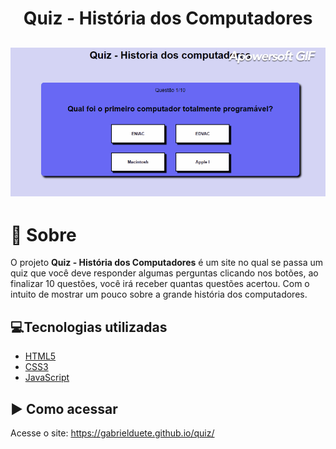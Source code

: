 <h1 align='center'>
    Quiz - História dos Computadores
</h1>

<h2>
    <img src= "apresentacao.gif">
</h2>


# 📝 Sobre

O projeto **Quiz - História dos Computadores** é um site no qual 
se passa um quiz que você deve responder algumas perguntas clicando nos botões, ao finalizar 10 questões, você irá receber quantas questões acertou. Com o intuito de mostrar um pouco sobre a grande história dos computadores.

## 💻Tecnologias utilizadas

- [HTML5](https://developer.mozilla.org/pt-BR/docs/Web/HTML/HTML5)
- [CSS3](https://www.w3.org/Style/CSS/Overview.en.html)
- [JavaScript](https://www.javascript.com/)

## ▶ Como acessar

Acesse o site: https://gabrielduete.github.io/quiz/

